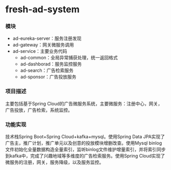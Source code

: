 # fresh-ad-system

### 模块

- ad-eureka-server：服务注册发现
- ad-gateway：网关微服务调用
- ad-service：主要业务代码
  - ad-common：全局异常捕获处理，统一返回格式
  - ad-dashborad：服务监控服务
  - ad-search：广告检索服务
  - ad-sponsor：广告投放服务

### 项目描述

主要包括基于Spring Cloud的广告微服务系统，主要微服务：注册中心，网关，广告投放，广告检索，系统监控。

### 功能实现

技术栈Spring Boot+Spring Cloud+kafka+mysql。使用Spring Data JPA实现了广告主，推广计划，推广单元以及创意的投放模块增删改查。使用Mysql binlog文件初始化全量数据构造全量索引，监听binlog文件维护增量索引，并将索引同步到kafka中，完成了兴趣地域等多维度的广告检索服务。使用Spring Cloud实现了微服务的注册，网关，服务降级，以及服务监控。